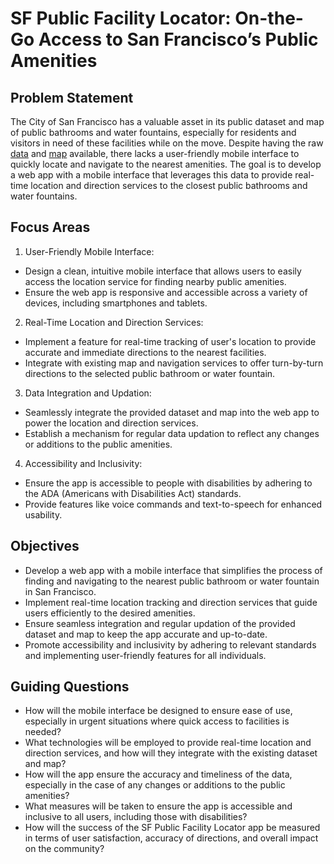 # SF Public Facility Locator: On-the-Go Access to San Francisco’s Public Amenities

## Problem Statement
The City of San Francisco has a valuable asset in its public dataset and map of public bathrooms and water fountains, especially for residents and visitors in need of these facilities while on the move. Despite having the raw [data](https://data.sfgov.org/City-Infrastructure/San-Francisco-Public-Bathrooms-and-Water-Fountains/wfq4-upmv) and [map](https://data.sfgov.org/City-Infrastructure/Map-of-Public-Bathrooms-and-Water-Fountains/5zvx-hht7) available, there lacks a user-friendly mobile interface to quickly locate and navigate to the nearest amenities. The goal is to develop a web app with a mobile interface that leverages this data to provide real-time location and direction services to the closest public bathrooms and water fountains.

## Focus Areas
1. User-Friendly Mobile Interface:
- Design a clean, intuitive mobile interface that allows users to easily access the location service for finding nearby public amenities.
- Ensure the web app is responsive and accessible across a variety of devices, including smartphones and tablets.

2. Real-Time Location and Direction Services:
- Implement a feature for real-time tracking of user's location to provide accurate and immediate directions to the nearest facilities.
- Integrate with existing map and navigation services to offer turn-by-turn directions to the selected public bathroom or water fountain.

3. Data Integration and Updation:
- Seamlessly integrate the provided dataset and map into the web app to power the location and direction services.
- Establish a mechanism for regular data updation to reflect any changes or additions to the public amenities.

4. Accessibility and Inclusivity:
- Ensure the app is accessible to people with disabilities by adhering to the ADA (Americans with Disabilities Act) standards.
- Provide features like voice commands and text-to-speech for enhanced usability.

## Objectives

- Develop a web app with a mobile interface that simplifies the process of finding and navigating to the nearest public bathroom or water fountain in San Francisco.
- Implement real-time location tracking and direction services that guide users efficiently to the desired amenities.
- Ensure seamless integration and regular updation of the provided dataset and map to keep the app accurate and up-to-date.
- Promote accessibility and inclusivity by adhering to relevant standards and implementing user-friendly features for all individuals.

## Guiding Questions

- How will the mobile interface be designed to ensure ease of use, especially in urgent situations where quick access to facilities is needed?
- What technologies will be employed to provide real-time location and direction services, and how will they integrate with the existing dataset and map?
- How will the app ensure the accuracy and timeliness of the data, especially in the case of any changes or additions to the public amenities?
- What measures will be taken to ensure the app is accessible and inclusive to all users, including those with disabilities?
- How will the success of the SF Public Facility Locator app be measured in terms of user satisfaction, accuracy of directions, and overall impact on the community?

